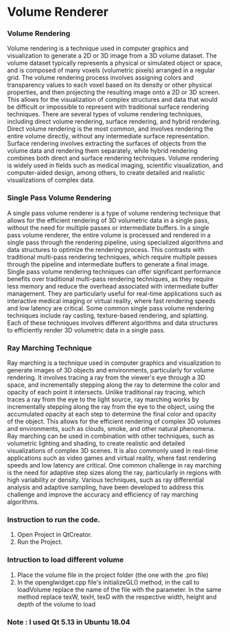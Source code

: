 # Volume Renderer

### Volume Rendering
Volume rendering is a technique used in computer graphics and visualization to generate a 2D or 3D image from a 3D volume dataset. The volume dataset typically represents a physical or simulated object or space, and is composed of many voxels (volumetric pixels) arranged in a regular grid.
The volume rendering process involves assigning colors and transparency values to each voxel based on its density or other physical properties, and then projecting the resulting image onto a 2D or 3D screen. This allows for the visualization of complex structures and data that would be difficult or impossible to represent with traditional surface rendering techniques.
There are several types of volume rendering techniques, including direct volume rendering, surface rendering, and hybrid rendering. Direct volume rendering is the most common, and involves rendering the entire volume directly, without any intermediate surface representation. Surface rendering involves extracting the surfaces of objects from the volume data and rendering them separately, while hybrid rendering combines both direct and surface rendering techniques.
Volume rendering is widely used in fields such as medical imaging, scientific visualization, and computer-aided design, among others, to create detailed and realistic visualizations of complex data.

### Single Pass Volume Rendering
A single pass volume renderer is a type of volume rendering technique that allows for the efficient rendering of 3D volumetric data in a single pass, without the need for multiple passes or intermediate buffers.
In a single pass volume renderer, the entire volume is processed and rendered in a single pass through the rendering pipeline, using specialized algorithms and data structures to optimize the rendering process. This contrasts with traditional multi-pass rendering techniques, which require multiple passes through the pipeline and intermediate buffers to generate a final image.
Single pass volume rendering techniques can offer significant performance benefits over traditional multi-pass rendering techniques, as they require less memory and reduce the overhead associated with intermediate buffer management. They are particularly useful for real-time applications such as interactive medical imaging or virtual reality, where fast rendering speeds and low latency are critical.
Some common single pass volume rendering techniques include ray casting, texture-based rendering, and splatting. Each of these techniques involves different algorithms and data structures to efficiently render 3D volumetric data in a single pass. 

### Ray Marching Technique
Ray marching is a technique used in computer graphics and visualization to generate images of 3D objects and environments, particularly for volume rendering. It involves tracing a ray from the viewer's eye through a 3D space, and incrementally stepping along the ray to determine the color and opacity of each point it intersects.
Unlike traditional ray tracing, which traces a ray from the eye to the light source, ray marching works by incrementally stepping along the ray from the eye to the object, using the accumulated opacity at each step to determine the final color and opacity of the object. This allows for the efficient rendering of complex 3D volumes and environments, such as clouds, smoke, and other natural phenomena.
Ray marching can be used in combination with other techniques, such as volumetric lighting and shading, to create realistic and detailed visualizations of complex 3D scenes. It is also commonly used in real-time applications such as video games and virtual reality, where fast rendering speeds and low latency are critical.
One common challenge in ray marching is the need for adaptive step sizes along the ray, particularly in regions with high variability or density. Various techniques, such as ray differential analysis and adaptive sampling, have been developed to address this challenge and improve the accuracy and efficiency of ray marching algorithms.

### Instruction to run the code. 
1. Open Project in QtCreator.
2. Run the Project.

### Intruction to load different volume
1. Place the volume file in the project folder (the one with the .pro file)
2. In the openglwidget.cpp file's initializeGL() method, in the call to loadVolume
    replace the name of the file with the parameter. In the same method replace 
    texW, texH, texD with the respective width, height and depth of the volume to load

### Note : I used Qt 5.13 in Ubuntu 18.04
